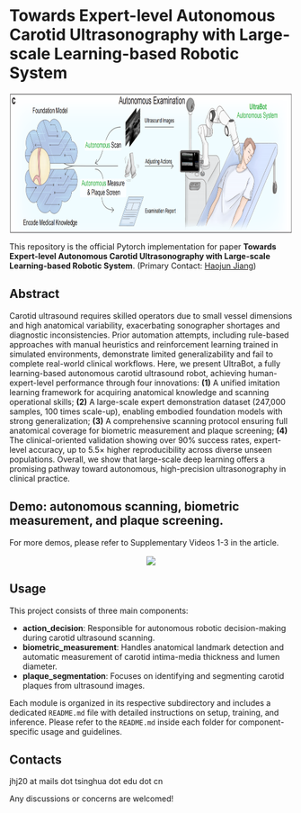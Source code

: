 # Towards Expert-level Autonomous Carotid Ultrasonography with Large-scale Learning-based Robotic System

<p align="center"> <img src='docs/intro.png' align="center" height="250px"> </p>

This repository is the official Pytorch implementation for paper **Towards Expert-level Autonomous Carotid Ultrasonography with Large-scale Learning-based Robotic System**. (Primary Contact: [Haojun Jiang](https://github.com/jianghaojun))

## Abstract

Carotid ultrasound requires skilled operators due to small vessel dimensions and high anatomical variability, exacerbating sonographer shortages and diagnostic inconsistencies. Prior automation attempts, including rule-based approaches with manual heuristics and reinforcement learning trained in simulated environments, demonstrate limited generalizability and fail to complete real-world clinical workflows. Here, we present UltraBot, a fully learning-based autonomous carotid ultrasound robot, achieving human-expert-level performance through four innovations: 
**(1)** A unified imitation learning framework for acquiring anatomical knowledge and scanning operational skills;
**(2)** A large-scale expert demonstration dataset (247,000 samples, 100 times scale-up), enabling embodied foundation models with strong generalization;
**(3)** A comprehensive scanning protocol ensuring full anatomical coverage for biometric measurement and plaque screening; 
**(4)** The clinical-oriented validation showing over 90\% success rates, expert-level accuracy, up to 5.5× higher reproducibility across diverse unseen populations.
Overall, we show that large-scale deep learning offers a promising pathway toward autonomous, high-precision ultrasonography in clinical practice.

## Demo: autonomous scanning, biometric measurement, and plaque screening.

For more demos, please refer to Supplementary Videos 1-3 in the article.

<p align="center"> <img src='docs/demo.gif' align="center" height="400px"> </p>


## Usage

This project consists of three main components:

- **action_decision**: Responsible for autonomous robotic decision-making during carotid ultrasound scanning.
- **biometric_measurement**: Handles anatomical landmark detection and automatic measurement of carotid intima-media thickness and lumen diameter.
- **plaque_segmentation**: Focuses on identifying and segmenting carotid plaques from ultrasound images.

Each module is organized in its respective subdirectory and includes a dedicated `README.md` file with detailed instructions on setup, training, and inference. Please refer to the `README.md` inside each folder for component-specific usage and guidelines.

## Contacts
jhj20 at mails dot tsinghua dot edu dot cn

Any discussions or concerns are welcomed!